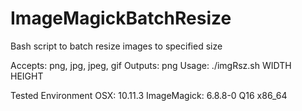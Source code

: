 # ImageMagickBatchResize

Bash script to batch resize images to specified size

Accepts: png, jpg, jpeg, gif
Outputs: png
Usage: ./imgRsz.sh WIDTH HEIGHT

Tested Environment
OSX:			10.11.3
ImageMagick:	6.8.8-0 Q16 x86_64
